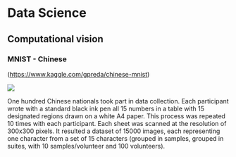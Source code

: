 # Data Science
## Computational vision
### MNIST - Chinese
(https://www.kaggle.com/gpreda/chinese-mnist)

![](https://www.googleapis.com/download/storage/v1/b/kaggle-user-content/o/inbox%2F769452%2Ff6e2d0f05093e42a67119bde723b24d5%2Fdata-original.png?generation=1600931282565624&alt=media)

One hundred Chinese nationals took part in data collection. Each participant wrote with a standard black ink pen all 15 numbers in a table with 15 designated regions drawn on a white A4 paper. This process was repeated 10 times with each participant. Each sheet was scanned at the resolution of 300x300 pixels.
It resulted a dataset of 15000 images, each representing one character from a set of 15 characters (grouped in samples, grouped in suites, with 10 samples/volunteer and 100 volunteers).

